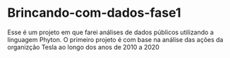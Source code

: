 # Brincando-com-dados-fase1
Esse é um projeto em que farei análises de dados públicos utilizando a linguagem Phyton. O primeiro projeto é com base na análise das ações da organizção Tesla ao longo dos anos de 2010 a 2020
